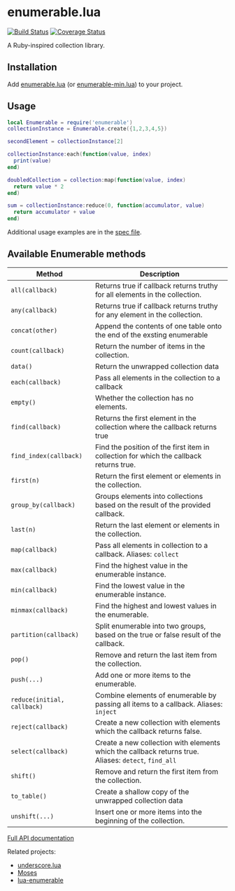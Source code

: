# enumerable.lua

[![Build Status](https://travis-ci.org/Billiam/enumerable.lua.svg)](https://travis-ci.org/Billiam/enumerable.lua)
[![Coverage Status](https://coveralls.io/repos/Billiam/enumerable.lua/badge.svg)](https://coveralls.io/r/Billiam/enumerable.lua)

A Ruby-inspired collection library.

## Installation

Add [enumerable.lua](enumerable.lua) (or [enumerable-min.lua](enumerable-min.lua)) to your project.

## Usage

```lua
local Enumerable = require('enumerable')
collectionInstance = Enumerable.create({1,2,3,4,5})

secondElement = collectionInstance[2]

collectionInstance:each(function(value, index)
  print(value)
end)

doubledCollection = collection:map(function(value, index)
  return value * 2
end)

sum = collectionInstance:reduce(0, function(accumulator, value)
  return accumulator + value
end)
```

Additional usage examples are in the [spec file](spec/enumerable_spec.lua).

## Available Enumerable methods

Method | Description
-------------|--------------
`all(callback)` | Returns true if callback returns truthy for all elements in the collection.
`any(callback)` | Returns true if callback returns truthy for any element in the collection.
`concat(other)` | Append the contents of one table onto the end of the exsting enumerable
`count(callback)` | Return the number of items in the collection.
`data()` | Return the unwrapped collection data
`each(callback)` | Pass all elements in the collection to a callback
`empty()` | Whether the collection has no elements.
`find(callback)` | Returns the first element in the collection where the callback returns true
`find_index(callback)` | Find the position of the first item in collection for which the callback returns true.
`first(n)` | Return the first element or elements in the collection.
`group_by(callback)` | Groups elements into collections based on the result of the provided callback.
`last(n)` | Return the last element or elements in the collection.
`map(callback)` | Pass all elements in collection to a callback. Aliases: `collect`
`max(callback)` | Find the highest value in the enumerable instance.
`min(callback)` | Find the lowest value in the enumerable instance.
`minmax(callback)` | Find the highest and lowest values in the enumerable.
`partition(callback)` | Split enumerable into two groups, based on the true or false result of the callback.
`pop()` | Remove and return the last item from the collection.
`push(...)` | Add one or more items to the enumerable.
`reduce(initial, callback)` | Combine elements of enumerable by passing all items to a callback. Aliases: `inject`
`reject(callback)` | Create a new collection with elements which the callback returns false.
`select(callback)` | Create a new collection with elements which the callback returns true. Aliases: `detect`, `find_all`
`shift()` | Remove and return the first item from the collection.
`to_table()` | Create a shallow copy of the unwrapped collection data
`unshift(...)` | Insert one or more items into the beginning of the collection.

[Full API documentation](http://billiam.github.io/enumerable.lua/)

Related projects:
* [underscore.lua](https://github.com/mirven/underscore.lua)
* [Moses](https://github.com/Yonaba/Moses)
* [lua-enumerable](https://github.com/mikelovesrobots/lua-enumerable)
